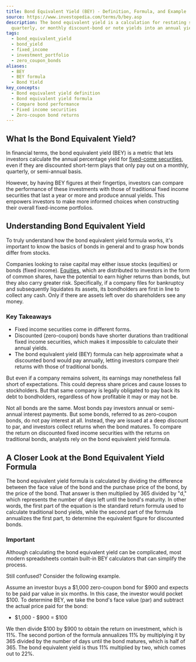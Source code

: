 ```yaml
---
title: Bond Equivalent Yield (BEY) - Definition, Formula, and Example
source: https://www.investopedia.com/terms/b/bey.asp
description: The bond equivalent yield is a calculation for restating semi-annual,
  quarterly, or monthly discount-bond or note yields into an annual yield.
tags:
  - bond_equivalent_yield
  - bond_yield
  - fixed_income
  - investment_portfolio
  - zero_coupon_bonds
aliases:
  - BEY
  - BEY formula
  - Bond Yield
key_concepts:
  - Bond equivalent yield definition
  - Bond equivalent yield formula
  - Compare bond performance
  - Fixed income securities
  - Zero-coupon bond returns
---
```



## What Is the Bond Equivalent Yield?

In financial terms, the bond equivalent yield (BEY) is a metric that lets investors calculate the annual percentage yield for [fixed-come securities](https://www.investopedia.com/terms/f/fixed-incomesecurity.asp), even if they are discounted short-term plays that only pay out on a monthly, quarterly, or semi-annual basis.

However, by having BEY figures at their fingertips, investors can compare the performance of these investments with those of traditional fixed income securities that last a year or more and produce annual yields. This empowers investors to make more informed choices when constructing their overall fixed-income portfolios.

## Understanding Bond Equivalent Yield

To truly understand how the bond equivalent yield formula works, it's important to know the basics of bonds in general and to grasp how bonds differ from stocks.

Companies looking to raise capital may either issue stocks (equities) or bonds (fixed income). [Equities](https://www.investopedia.com/terms/e/equity.asp), which are distributed to investors in the form of common shares, have the potential to earn higher returns than bonds, but they also carry greater risk. Specifically, if a company files for bankruptcy and subsequently liquidates its assets, its bondholders are first in line to collect any cash. Only if there are assets left over do shareholders see any money.

### Key Takeaways

- Fixed income securities come in different forms.
- Discounted (zero-coupon) bonds have shorter durations than traditional fixed income securities, which makes it impossible to calculate their annual yields.
- The bond equivalent yield (BEY) formula can help approximate what a discounted bond would pay annually, letting investors compare their returns with those of traditional bonds.

But even if a company remains solvent, its earnings may nonetheless fall short of expectations. This could depress share prices and cause losses to stockholders. But that same company is legally obligated to pay back its debt to bondholders, regardless of how profitable it may or may not be.

Not all bonds are the same. Most bonds pay investors annual or semi-annual interest payments. But some bonds, referred to as zero-coupon bonds, do not pay interest at all. Instead, they are issued at a deep discount to par, and investors collect returns when the bond matures. To compare the return on discounted fixed income securities with the returns on traditional bonds, analysts rely on the bond equivalent yield formula.

## A Closer Look at the Bond Equivalent Yield Formula

The bond equivalent yield formula is calculated by dividing the difference between the face value of the bond and the purchase price of the bond, by the price of the bond. That answer is then multiplied by 365 divided by "d," which represents the number of days left until the bond's maturity. In other words, the first part of the equation is the standard return formula used to calculate traditional bond yields, while the second part of the formula annualizes the first part, to determine the equivalent figure for discounted bonds.

### Important

Although calculating the bond equivalent yield can be complicated, most modern spreadsheets contain built-in BEY calculators that can simplify the process.

Still confused? Consider the following example.

Assume an investor buys a $1,000 zero-coupon bond for $900 and expects to be paid par value in six months. In this case, the investor would pocket $100. To determine BEY, we take the bond's face value (par) and subtract the actual price paid for the bond:

- $1,000 - $900 = $100

We then divide $100 by $900 to obtain the return on investment, which is 11%. The second portion of the formula annualizes 11% by multiplying it by 365 divided by the number of days until the bond matures, which is half of 365. The bond equivalent yield is thus 11% multiplied by two, which comes out to 22%.
